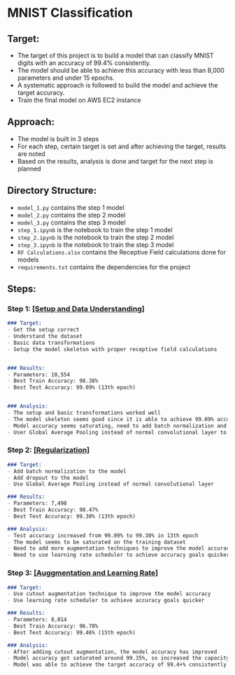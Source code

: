# MNIST Classification

## Target:
- The target of this project is to build a model that can classify MNIST digits with an accuracy of 99.4% consistently.
- The model should be able to achieve this accuracy with less than 8,000 parameters and under 15 epochs.
- A systematic approach is followed to build the model and achieve the target accuracy.
- Train the final model on AWS EC2 instance



## Approach:

- The model is built in 3 steps
- For each step, certain target is set and after achieving the target, results are noted
- Based on the results, analysis is done and target for the next step is planned



## Directory Structure:

- `model_1.py` contains the step 1 model
- `model_2.py` contains the step 2 model
- `model_3.py` contains the step 3 model
- `step_1.ipynb` is the notebook to train the step 1 model
- `step_2.ipynb` is the notebook to train the step 2 model
- `step_3.ipynb` is the notebook to train the step 3 model
- `RF Calculations.xlsx` contains the Receptive Field calculations done for models
- `requirements.txt` contains the dependencies for the project



## Steps:

### Step 1: [[Setup and Data Understanding]](./step_1.ipynb)
```markdown
### Target:
- Get the setup correct
- Understand the dataset
- Basic data transformations
- Setup the model skeleton with proper receptive field calculations


### Results:
- Parameters: 10,554
- Best Train Accuracy: 98.38%
- Best Test Accuracy: 99.09% (13th epoch)


### Analysis:
- The setup and basic transformations worked well
- The model skeleton seems good since it is able to achieve 99.09% accuracy under 15 epochs and 10.5K parameters
- Model accuracy seems saturating, need to add batch normalization and dropout layers
- User Global Average Pooling instead of normal convolutional layer to reduce the number of parameters
```


### Step 2: [[Regularization]](./step_2.ipynb)
```markdown
### Target:
- Add batch normalization to the model
- Add dropout to the model
- Use Global Average Pooling instead of normal convolutional layer

### Results:
- Parameters: 7,498
- Best Train Accuracy: 98.47%
- Best Test Accuracy: 99.30% (13th epoch)

### Analysis:
- Test accuracy increased from 99.09% to 99.30% in 13th epoch
- The model seems to be saturated on the training dataset
- Need to add more augmentation techniques to improve the model accuracy
- Need to use learning rate scheduler to achieve accuracy goals quicker
```

### Step 3: [[Auggmentation and Learning Rate]](./step_3.ipynb)
```markdown
### Target:
- Use cutout augmentation technique to improve the model accuracy
- Use learning rate scheduler to achieve accuracy goals quicker

### Results:
- Parameters: 8,014
- Best Train Accuracy: 96.78%
- Best Test Accuracy: 99.46% (15th epoch)

### Analysis:
- After adding cutout augmentation, the model accuracy has improved
- Model accuracy got saturated around 99.35%, so increased the capacity of the model by increaseing the number of channels in the convolutional layers
- Model was able to achieve the target accuracy of 99.4+% consistently from 10th epoch
```